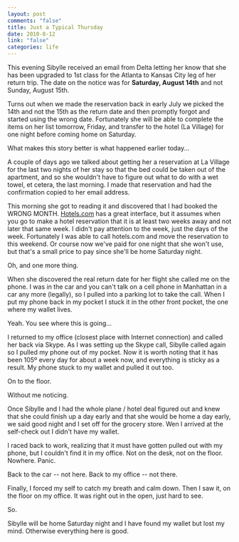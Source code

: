 ```yaml
--- 
layout: post
comments: "false"
title: Just a Typical Thursday
date: 2010-8-12
link: "false"
categories: life
---
```

This evening Sibylle received an email from Delta letting her know that she has been upgraded to 1st class for the Atlanta to Kansas City leg of her return trip. The date on the notice was for <strong>Saturday, August 14th</strong> and not Sunday, August 15th.

Turns out when we made the reservation back in early July we picked the 14th and not the 15th as the return date and then promptly forgot and started using the wrong date. Fortunately she will be able to complete the items on her list tomorrow, Friday, and transfer to the hotel (La Village) for one night before coming home on Saturday.

What makes this story better is what happened earlier today...

A couple of days ago we talked about getting her a reservation at La Village for the last two nights of her stay so that the bed could be taken out of the apartment, and so she wouldn't have to figure out what to do with a wet towel, et cetera, the last morning. I made that reservation and had the confirmation copied to her email address.

This morning she got to reading it and discovered that I had booked the WRONG MONTH. <a title="hotels.com" href="http://Hotels.com" target="_blank">Hotels.com</a> has a great interface, but it assumes when you go to make a hotel reservation that it is at least two weeks away and not later that same week. I didn't pay attention to the week, just the days of the week. Fortunately I was able to call hotels.com and move the reservation to this weekend. Or course now we've paid for one night that she won't use, but that's a small price to pay since she'll be home Saturday night.

Oh, and one more thing.

When she discovered the real return date for her flight she called me on the phone. I was in the car and you can't talk on a cell phone in Manhattan in a car any more (legally), so I pulled into a parking lot to take the call. When I put my phone back in my pocket I stuck it in the other front pocket, the one where my wallet lives.

Yeah. You see where this is going...

I returned to my office (closest place with Internet connection) and called her back via Skype. As I was setting up the Skype call, Sibylle called again so I pulled my phone out of my pocket. Now it is worth noting that it has been 105º every day for about a week now, and everything is sticky as a result. My phone stuck to my wallet and pulled it out too.

On to the floor.

Without me noticing.

Once Sibylle and I had the whole plane / hotel deal figured out and knew that she could finish up a day early and that she would be home a day early, we said good night and I set off for the grocery store. Wen I arrived at the self-check out I didn't have my wallet.

I raced back to work, realizing that it must have gotten pulled out with my phone, but I couldn't find it in my office. Not on the desk, not on the floor. Nowhere. Panic.

Back to the car -- not here. Back to my office -- not there.

Finally, I forced my self to catch my breath and calm down. Then I saw it, on the floor on my office. It was right out in the open, just hard to see.

So.

Sibylle will be home Saturday night and I have found my wallet but lost my mind. Otherwise everything here is good.
